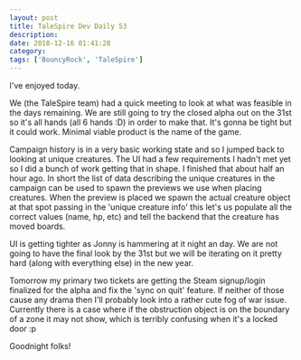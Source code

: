 ```yaml
---
layout: post
title: TaleSpire Dev Daily 53
description:
date: 2018-12-16 01:41:28
category:
tags: ['BouncyRock', 'TaleSpire']
---
```


I've enjoyed today.

We (the TaleSpire team) had a quick meeting to look at what was feasible in the days remaining. We are still going to try the closed alpha out on the 31st so it's all hands (all 6 hands :D) in order to make that. It's gonna be tight but it could work. Minimal viable product is the name of the game.

Campaign history is in a very basic working state and so I jumped back to looking at unique creatures. The UI had a few requirements I hadn't met yet so I did a bunch of work getting that in shape. I finished that about half an hour ago. In short the list of data describing the unique creatures in the campaign can be used to spawn the previews we use when placing creatures. When the preview is placed we spawn the actual creature object at that spot passing in the 'unique creature info' this let's us populate all the correct values (name, hp, etc) and tell the backend that the creature has moved boards.

UI is getting tighter as Jonny is hammering at it night an day. We are not going to have the final look by the 31st but we will be iterating on it pretty hard (along with everything else) in the new year.

Tomorrow my primary two tickets are getting the Steam signup/login finalized for the alpha and fix the 'sync on quit' feature. If neither of those cause any drama then I'll probably look into a rather cute fog of war issue. Currently there is a case where if the obstruction object is on the boundary of a zone it may not show, which is terribly confusing when it's a locked door :p

Goodnight folks!
